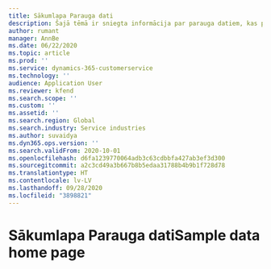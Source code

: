 ```yaml
---
title: Sākumlapa Parauga dati
description: Šajā tēmā ir sniegta informācija par parauga datiem, kas pieejami Dynamics 365 Projekta darbībām.
author: rumant
manager: AnnBe
ms.date: 06/22/2020
ms.topic: article
ms.prod: ''
ms.service: dynamics-365-customerservice
ms.technology: ''
audience: Application User
ms.reviewer: kfend
ms.search.scope: ''
ms.custom: ''
ms.assetid: ''
ms.search.region: Global
ms.search.industry: Service industries
ms.author: suvaidya
ms.dyn365.ops.version: ''
ms.search.validFrom: 2020-10-01
ms.openlocfilehash: d6fa1239770064adb3c63cdbbfa427ab3ef3d300
ms.sourcegitcommit: a2c3cd49a3b667b8b5edaa31788b4b9b1f728d78
ms.translationtype: HT
ms.contentlocale: lv-LV
ms.lasthandoff: 09/28/2020
ms.locfileid: "3898821"
---
```

# <a name="sample-data-home-page"></a><span data-ttu-id="d8e0a-103">Sākumlapa Parauga dati</span><span class="sxs-lookup"><span data-stu-id="d8e0a-103">Sample data home page</span></span>
